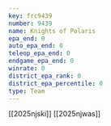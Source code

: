 ```yaml
---
key: frc9439
number: 9439
name: Knights of Polaris
epa_end: 0
auto_epa_end: 0
teleop_epa_end: 0
endgame_epa_end: 0
winrate: 0
district_epa_rank: 0
district_epa_percentile: 0
type: Team
---
```

[[2025njski]]
[[2025njwas]]
